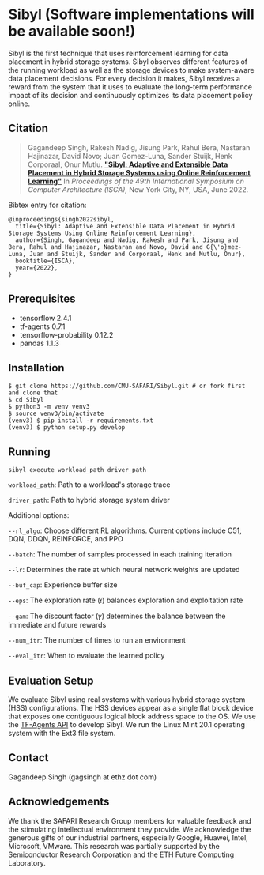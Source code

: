 # Sibyl (Software implementations will be available soon!)

Sibyl is the first technique that uses reinforcement learning for data placement in hybrid storage systems. Sibyl observes different features of the running workload as well as the storage devices to make system-aware data placement decisions. For every decision it makes, Sibyl receives a reward from the system that it uses to evaluate the long-term performance impact of its decision and continuously optimizes its data placement policy online.

## Citation
>Gagandeep Singh, Rakesh Nadig, Jisung Park, Rahul Bera, Nastaran Hajinazar, David Novo; Juan Gomez-Luna, Sander Stuijk, Henk Corporaal, Onur Mutlu.
[**"Sibyl: Adaptive and Extensible Data Placement in Hybrid Storage Systems using Online Reinforcement Learning"**](https://people.inf.ethz.ch/omutlu/pub/Sibyl_RL-based-data-placement-in-hybrid-storage-systems_isca22.pdf)
In _Proceedings of the 49th International Symposium on Computer Architecture (ISCA),_ New York City, NY, USA, June 2022.

Bibtex entry for citation:

```
@inproceedings{singh2022sibyl,
  title={Sibyl: Adaptive and Extensible Data Placement in Hybrid Storage Systems Using Online Reinforcement Learning},
  author={Singh, Gagandeep and Nadig, Rakesh and Park, Jisung and Bera, Rahul and Hajinazar, Nastaran and Novo, David and G{\'o}mez-Luna, Juan and Stuijk, Sander and Corporaal, Henk and Mutlu, Onur},
  booktitle={ISCA},
  year={2022},
}
```
## Prerequisites
* tensorflow 2.4.1
* tf-agents 0.7.1
* tensorflow-probability 0.12.2
* pandas 1.1.3

## Installation
```
$ git clone https://github.com/CMU-SAFARI/Sibyl.git # or fork first and clone that
$ cd Sibyl
$ python3 -m venv venv3
$ source venv3/bin/activate
(venv3) $ pip install -r requirements.txt
(venv3) $ python setup.py develop
```
## Running
```
sibyl execute workload_path driver_path
```

`workload_path`: Path to a workload's storage trace

`driver_path`: Path to hybrid storage system driver

Additional options: 

`--rl_algo`: Choose different RL algorithms. Current options include C51, DQN, DDQN, REINFORCE, and PPO

`--batch`: The number of
samples processed in each training iteration

`--lr`:  Determines the rate at
which neural network weights are updated

`--buf_cap`: Experience buffer size

`--eps`: The exploration rate (𝜖) balances exploration and exploitation rate

`--gam`: The discount factor (𝛾) determines the balance between the immediate and future
rewards

`--num_itr`: The number of times to run an environment

`--eval_itr`: When to evaluate the learned policy

## Evaluation Setup
We evaluate Sibyl using real systems with various hybrid storage system (HSS) configurations. The HSS devices appear as a single flat block device that exposes one contiguous logical block address space to the OS. We use the [TF-Agents API](https://github.com/tensorflow/agents) to develop Sibyl. We run the Linux Mint 20.1 operating system with the  Ext3 file system.

## Contact
Gagandeep Singh (gagsingh at ethz dot com)

## Acknowledgements
We thank the SAFARI Research Group members for valuable feedback and the stimulating intellectual environment they provide. We acknowledge the generous gifts of our industrial partners, especially Google, Huawei, Intel, Microsoft, VMware. This research was partially supported by the Semiconductor Research Corporation and the ETH Future Computing Laboratory.

